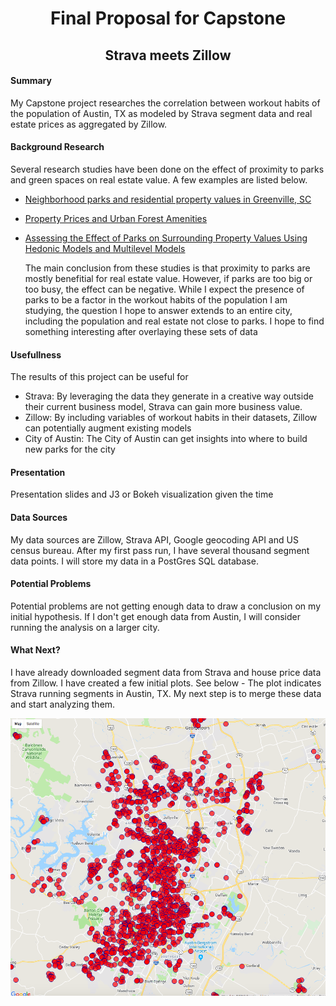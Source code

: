 # <center> Final Proposal for Capstone </center>

## <center> Strava meets Zillow </center>



#### Summary
 My Capstone project researches the correlation between workout habits of the population of Austin, TX as modeled by Strava segment data and real estate prices as aggregated by Zillow.

#### Background Research
 Several research studies have been done on the effect of proximity to parks and green spaces on real estate value. A few examples are listed below. 

  - [Neighborhood parks and residential property values in Greenville, SC](https://ageconsearch.umn.edu/bitstream/15446/1/33030487.pdf)
  - [Property Prices and Urban Forest Amenities](http://digilib.itb.ac.id/files/JBPTITBCHE/disk1/49/jbptitbche-gdl-jou-2004-liisatyrva-2438-property-s.pdf)
  - [Assessing the Effect of Parks on Surrounding
Property Values Using Hedonic Models and
Multilevel Models](https://dc.uwm.edu/cgi/viewcontent.cgi?referer=https://www.google.com/&httpsredir=1&article=2296&context=etd)

    The main conclusion from these studies is that proximity to parks are mostly benefitial for real estate value. However, if     parks are too big or too busy, the effect can be negative. While I expect the presence of parks to be a factor in the         workout habits of the population I am studying, the question I hope to answer extends to an entire city, including the     population and real estate not close to parks. I hope to find something interesting after overlaying these sets of data

#### Usefullness

 The results of this project can be useful for
  - Strava: By leveraging the data they generate in a creative way outside their current business model, Strava can gain more business value.
  - Zillow: By including variables of workout habits in their datasets, Zillow can potentially augment existing models
  - City of Austin: The City of Austin can get insights into where to build new parks for the city


#### Presentation
 Presentation slides and J3 or Bokeh visualization given the time


#### Data Sources
 My data sources are Zillow, Strava API, Google geocoding API and US census bureau. After my first pass run, I have several thousand segment data points. I will store my data in a PostGres SQL database.


#### Potential Problems
 Potential problems are not getting enough data to draw a conclusion on my initial hypothesis. If I don't get enough data from Austin, I will consider running the analysis on a larger city.


#### What Next?
 I have already downloaded segment data from Strava and house price data from Zillow. I have created a few initial plots. See below - The plot indicates Strava running segments in Austin, TX. My next step is to merge these data and start analyzing them.



![Screenshot](images/Strava_Running_Segments.png)
